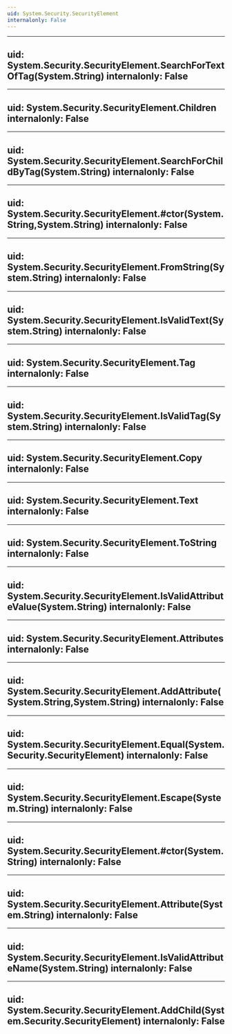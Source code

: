 ```yaml
---
uid: System.Security.SecurityElement
internalonly: False
---
```


---
uid: System.Security.SecurityElement.SearchForTextOfTag(System.String)
internalonly: False
---

---
uid: System.Security.SecurityElement.Children
internalonly: False
---

---
uid: System.Security.SecurityElement.SearchForChildByTag(System.String)
internalonly: False
---

---
uid: System.Security.SecurityElement.#ctor(System.String,System.String)
internalonly: False
---

---
uid: System.Security.SecurityElement.FromString(System.String)
internalonly: False
---

---
uid: System.Security.SecurityElement.IsValidText(System.String)
internalonly: False
---

---
uid: System.Security.SecurityElement.Tag
internalonly: False
---

---
uid: System.Security.SecurityElement.IsValidTag(System.String)
internalonly: False
---

---
uid: System.Security.SecurityElement.Copy
internalonly: False
---

---
uid: System.Security.SecurityElement.Text
internalonly: False
---

---
uid: System.Security.SecurityElement.ToString
internalonly: False
---

---
uid: System.Security.SecurityElement.IsValidAttributeValue(System.String)
internalonly: False
---

---
uid: System.Security.SecurityElement.Attributes
internalonly: False
---

---
uid: System.Security.SecurityElement.AddAttribute(System.String,System.String)
internalonly: False
---

---
uid: System.Security.SecurityElement.Equal(System.Security.SecurityElement)
internalonly: False
---

---
uid: System.Security.SecurityElement.Escape(System.String)
internalonly: False
---

---
uid: System.Security.SecurityElement.#ctor(System.String)
internalonly: False
---

---
uid: System.Security.SecurityElement.Attribute(System.String)
internalonly: False
---

---
uid: System.Security.SecurityElement.IsValidAttributeName(System.String)
internalonly: False
---

---
uid: System.Security.SecurityElement.AddChild(System.Security.SecurityElement)
internalonly: False
---
